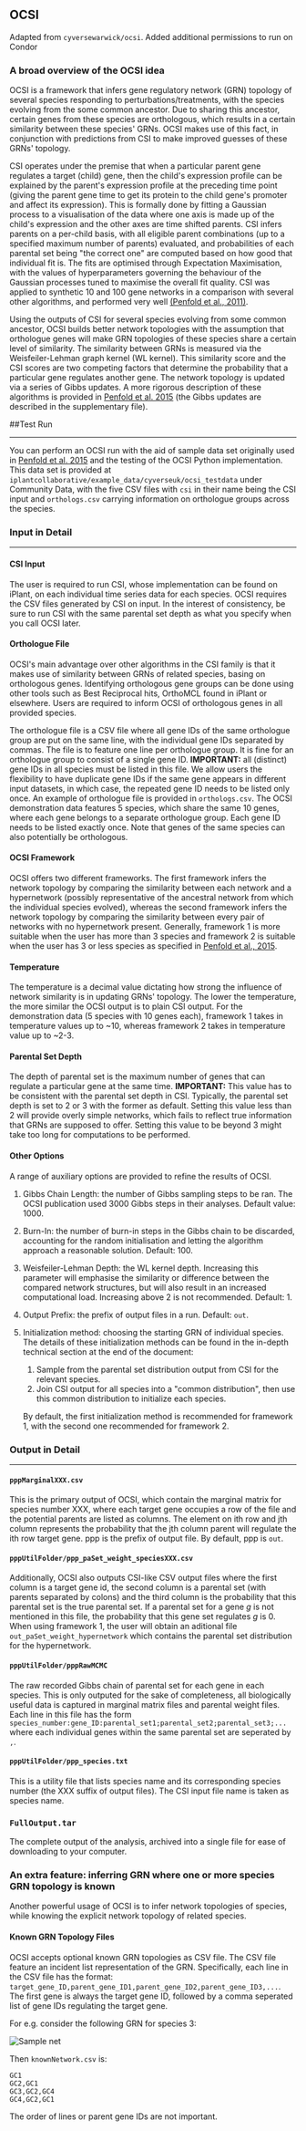 ## OCSI 

<bold> Adapted from `cyversewarwick/ocsi`. Added additional permissions to run on Condor </bold>


### A broad overview of the OCSI idea

OCSI is a framework that infers gene regulatory network (GRN) topology of several species responding to perturbations/treatments, with the species evolving from the some common ancestor. Due to sharing this ancestor, certain genes from these species are orthologous, which results in a certain similarity between these species' GRNs. OCSI makes use of this fact, in conjunction with predictions from CSI to make improved guesses of these GRNs' topology.

CSI operates under the premise that when a particular parent gene regulates a target (child) gene, then the child's expression profile can be explained by the parent's expression profile at the preceding time point (giving the parent gene time to get its protein to the child gene's promoter and affect its expression). This is formally done by fitting a Gaussian process to a visualisation of the data where one axis is made up of the child's expression and the other axes are time shifted parents. CSI infers parents on a per-child basis, with all eligible parent combinations (up to a specified maximum number of parents) evaluated, and probabilities of each parental set being "the correct one" are computed based on how good that individual fit is. The fits are optimised through Expectation Maximisation, with the values of hyperparameters governing the behaviour of the Gaussian processes tuned to maximise the overall fit quality. CSI was applied to synthetic 10 and 100 gene networks in a comparison with several other algorithms, and performed very well [(Penfold et al., 2011)][penfold2011].

Using the outputs of CSI for several species evolving from some common ancestor, OCSI builds better network topologies with the assumption that orthologue genes will make GRN topologies of these species share a certain level of similarity. The similarity between GRNs is measured via the Weisfeiler-Lehman graph kernel (WL kernel). This similarity score and the CSI scores are two competing factors that determine the probability that a particular gene regulates another gene. The network topology is updated via a series of Gibbs updates. A more rigorous description of these algorithms is provided in [Penfold et al. 2015][penfold2015] (the Gibbs updates are described in the supplementary file).

##Test Run
- - -
You can perform an OCSI run with the aid of sample data set originally used in [Penfold et al. 2015][penfold2015] and the testing of the OCSI Python implementation. This data set is provided at `iplantcollaborative/example_data/cyverseuk/ocsi_testdata` under Community Data, with the five CSV files with `csi` in their name being the CSI input and `orthologs.csv` carrying information on orthologue groups across the species.

### Input in Detail
- - -
#### CSI Input
The user is required to run CSI, whose implementation can be found on iPlant, on each individual time series data for each species. OCSI requires the CSV files generated by CSI on input. In the interest of consistency, be sure to run CSI with the same parental set depth as what you specify when you call OCSI later.

#### Orthologue File
OCSI's main advantage over other algorithms in the CSI family is that it makes use of similarity between GRNs of related species, basing on orthologous genes. Identifying orthologous gene groups can be done using other tools such as Best Reciprocal hits, OrthoMCL found in iPlant or elsewhere. Users are required to inform OCSI of orthologous genes in all provided species. 

The orthologue file is a CSV file where all gene IDs of the same orthologue group are put on the same line, with the individual gene IDs separated by commas. The file is to feature one line per orthologue group. It is fine for an orthologue group to consist of a single gene ID. **IMPORTANT:** all (distinct) gene IDs in all species must be listed in this file. We allow users the flexibility to have duplicate gene IDs if the same gene appears in different input datasets, in which case, the repeated gene ID needs to be listed only once. An example of orthologue file is provided in `orthologs.csv`. The OCSI demonstration data features 5 species, which share the same 10 genes, where each gene belongs to a separate orthologue group. Each gene ID needs to be listed exactly once. Note that genes of the same species can also potentially be orthologous. 

#### OCSI Framework
OCSI offers two different frameworks. The first framework infers the network topology by comparing the similarity between each network and a hypernetwork (possibly representative of the ancestral network from which the individual species evolved), whereas the second framework infers the network topology by comparing the similarity between every pair of networks with no hypernetwork present. Generally, framework 1 is more suitable when the user has more than 3 species and framework 2 is suitable when the user has 3 or less species as specified in [Penfold et al., 2015][penfold2015].
#### Temperature
The temperature is a decimal value dictating how strong the influence of network similarity is in updating GRNs' topology. The lower the temperature, the more similar the OCSI output is to plain CSI output. For the demonstration data (5 species with 10 genes each), framework 1 takes in temperature values up to ~10, whereas framework 2 takes in temperature value up to ~2-3.
#### Parental Set Depth
The depth of parental set is the maximum number of genes that can regulate a particular gene at the same time. **IMPORTANT:** This value has to be consistent with the parental set depth in CSI. Typically, the parental set depth is set to 2 or 3 with the former as default. Setting this value less than 2 will provide overly simple networks, which fails to reflect true information that GRNs are supposed to offer. Setting this value to be beyond 3 might take too long for computations to be performed.

#### Other Options
A range of auxiliary options are provided to refine the results of OCSI.

1. Gibbs Chain Length: the number of Gibbs sampling steps to be ran. The OCSI publication used 3000 Gibbs steps in their analyses. Default value: 1000.
2. Burn-In: the number of burn-in steps in the Gibbs chain to be discarded, accounting for the random initialisation and letting the algorithm approach a reasonable solution. Default: 100.
3. Weisfeiler-Lehman Depth: the WL kernel depth. Increasing this parameter will emphasise the similarity or difference between the compared network structures, but will also result in an increased computational load. Increasing above 2 is not recommended. Default: 1.
4. Output Prefix: the prefix of output files in a run. Default: `out`.
5. Initialization method: choosing the starting GRN of individual species. The details of these initialization methods can be found in the in-depth technical section at the end of the document: 
   1. Sample from the parental set distribution output from CSI for the relevant species.
   2. Join CSI output for all species into a "common distribution", then use this common distribution to initialize each species.

   By default, the first initialization method is recommended for framework 1, with the second one recommended for framework 2.

### Output in Detail
- - - 
#### `pppMarginalXXX.csv`
This is the primary output of OCSI, which contain the marginal matrix for species number XXX, where each target gene occupies a row of the file and the potential parents are listed as columns. The element on ith row and jth column represents the probability that the jth column parent will regulate the ith row target gene. ppp is the prefix of output file. By default, ppp is `out`.

#### `pppUtilFolder/ppp_paSet_weight_speciesXXX.csv`
Additionally, OCSI also outputs CSI-like CSV output files where the first column is a target gene id, the second column is a parental set (with parents separated by colons) and the third column is the probability that this parental set is the true parental set. If a parental set for a gene *g* is not mentioned in this file, the probability that this gene set regulates *g* is 0. When using framework 1, the user will obtain an aditional file `out_paSet_weight_hypernetwork` which contains the parental set distribution for the hypernetwork.
#### `pppUtilFolder/pppRawMCMC`
The raw recorded Gibbs chain of parental set for each gene in each species. This is only outputed for the sake of completeness, all biologically useful data is captured in marginal matrix files and parental weight files. Each line in this file has the form `species_number:gene_ID:parental_set1;parental_set2;parental_set3;...` where each individual genes within the same parental set are seperated by `,`.
#### `pppUtilFolder/ppp_species.txt`
This is a utility file that lists species name and its corresponding species number (the XXX suffix of output files). The CSI input file name is taken as species name.
### `FullOutput.tar`
The complete output of the analysis, archived into a single file for ease of downloading to your computer.

### An extra feature: inferring GRN where one or more species GRN topology is known
Another powerful usage of OCSI is to infer network topologies of species, while knowing the explicit network topology of related species. 

#### Known GRN Topology Files
OCSI accepts optional known GRN topologies as CSV file. The CSV file feature an incident list representation of the GRN. Specifically, each line in the CSV file has the format: `target_gene_ID,parent_gene_ID1,parent_gene_ID2,parent_gene_ID3,...`. The first gene is always the target gene ID, followed by a comma seperated list of gene IDs regulating the target gene.

For e.g. consider the following GRN for species 3:

![Sample net](sampletnet.png)

Then `knownNetwork.csv` is:
```
GC1
GC2,GC1
GC3,GC2,GC4
GC4,GC2,GC1
```
The order of lines or parent gene IDs are not important.

[penfold2011]: http://rsfs.royalsocietypublishing.org/content/1/6/857.short

[penfold2015]: https://bioinformatics.oxfordjournals.org/content/31/12/i97.full.pdf


[shervashidze2011]: http://is.tuebingen.mpg.de/fileadmin/user_upload/files/publications/2012/shervashidze11a.pdf







